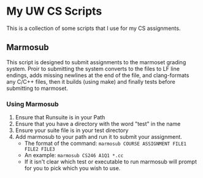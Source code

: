 # My UW CS Scripts

This is a collection of some scripts that I use for my CS assignments.

## Marmosub

This script is designed to submit assignments to the marmoset grading system.
Proir to submitting the system converts to the files to LF line endings, adds missing newlines at the end of the file, and clang-formats any C/C++ files, then it builds (using make) and finally tests before submitting to marmoset.

### Using Marmosub

1. Ensure that Runsuite is in your Path
2. Ensure that you have a directory with the word "test" in the name
3. Ensure your suite file is in your test directory
4. Add marmosub to your path and run it to submit your assignment.
    - The format of the command: `marmosub COURSE ASSIGNMENT FILE1 FILE2 FILE3`
    - An example: `marmosub CS246 A1Q1 *.cc`
    - If it isn't clear which test or executable to run marmosub will prompt for you to pick which you wish to use.

